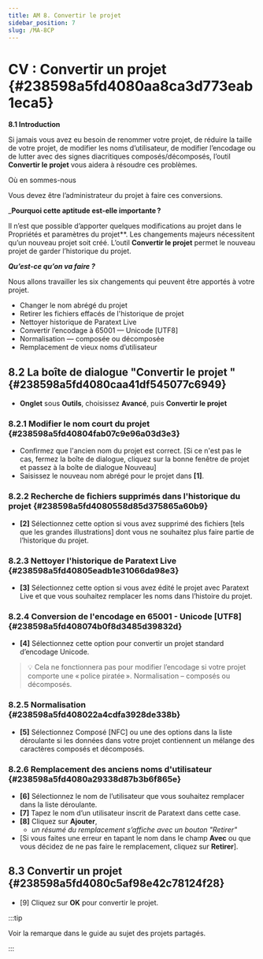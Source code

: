 ```yaml
---
title: AM 8. Convertir le projet
sidebar_position: 7
slug: /MA-8CP
---
```


# **CV : Convertir un projet** {#238598a5fd4080aa8ca3d773eab1eca5}

**8.1 Introduction**

Si jamais vous avez eu besoin de renommer votre projet, de réduire la taille de votre projet, de modifier les noms d’utilisateur, de modifier l’encodage ou de lutter avec des signes diacritiques composés/décomposés, l’outil **Convertir le projet** vous aidera à résoudre ces problèmes.

Où en sommes-nous

Vous devez être l’administrateur du projet à faire ces conversions.

_**Pourquoi cette aptitude est-elle importante ?**

Il n’est que possible d’apporter quelques modifications au projet dans le Propriétés et paramètres du projet\*\*. Les changements majeurs nécessitent qu’un nouveau projet soit créé. L’outil **Convertir le projet** permet le nouveau projet de garder l’historique du projet.

_**Qu’est-ce qu’on va faire ?**_

Nous allons travailler les six changements qui peuvent être apportés à votre projet.

- Changer le nom abrégé du projet
- Retirer les fichiers effacés de l'historique de projet
- Nettoyer historique de Paratext Live
- Convertir l’encodage à 65001 — Unicode [UTF8]
- Normalisation — composée ou décomposée
- Remplacement de vieux noms d’utilisateur

## **8.2 La boîte de dialogue "Convertir le projet "** {#238598a5fd4080caa41df545077c6949}

- **Onglet** sous **Outils**, choisissez **Avancé**, puis **Convertir le projet**

### **8.2.1 Modifier le nom court du projet** {#238598a5fd40804fab07c9e96a03d3e3}

- Confirmez que l'ancien nom du projet est correct. [Si ce n'est pas le cas, fermez la boîte de dialogue, cliquez sur la bonne fenêtre de projet et passez à la boîte de dialogue Nouveau]
- Saisissez le nouveau nom abrégé pour le projet dans **[1]**.

### **8.2.2 Recherche de fichiers supprimés dans l'historique du projet** {#238598a5fd4080558d85d375865a60b9}

- **[2]** Sélectionnez cette option si vous avez supprimé des fichiers [tels que les grandes illustrations] dont vous ne souhaitez plus faire partie de l’historique du projet.

### **8.2.3 Nettoyer l'historique de Paratext Live** {#238598a5fd40805eadb1e31066da98e3}

- **[3]** Sélectionnez cette option si vous avez édité le projet avec Paratext Live et que vous souhaitez remplacer les noms dans l’histoire du projet.

### **8.2.4 Conversion de l'encodage en 65001 - Unicode [UTF8]** {#238598a5fd408074b0f8d3485d39832d}

- **[4]** Sélectionnez cette option pour convertir un projet standard d’encodage Unicode.

> 💡 Cela ne fonctionnera pas pour modifier l’encodage si votre projet comporte une « police piratée ». Normalisation – composés ou décomposés.

### **8.2.5 Normalisation** {#238598a5fd408022a4cdfa3928de338b}

- **[5]** Sélectionnez Composé [NFC] ou une des options dans la liste déroulante si les données dans votre projet contiennent un mélange des caractères composés et décomposés.

### **8.2.6 Remplacement des anciens noms d'utilisateur** {#238598a5fd4080a29338d87b3b6f865e}

- **[6]** Sélectionnez le nom de l’utilisateur que vous souhaitez remplacer dans la liste déroulante.
- **[7]** Tapez le nom d’un utilisateur inscrit de Paratext dans cette case.
- **[8]** Cliquez sur **Ajouter**,
    - _un résumé du remplacement s’affiche avec un bouton "Retirer"_
- [Si vous faites une erreur en tapant le nom dans le champ **Avec** ou que vous décidez de ne pas faire le remplacement, cliquez sur **Retirer**].

## **8.3 Convertir un projet** {#238598a5fd4080c5af98e42c78124f28}

- [9] Cliquez sur **OK** pour convertir le projet.

:::tip

Voir la remarque dans le guide au sujet des projets partagés.

:::




